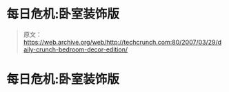 # 每日危机:卧室装饰版 

> 原文：<https://web.archive.org/web/http://techcrunch.com:80/2007/03/29/daily-crunch-bedroom-decor-edition/>

# 每日危机:卧室装饰版